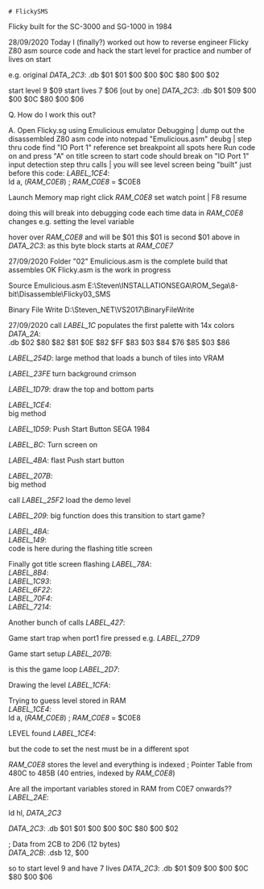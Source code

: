 	# FlickySMS
Flicky built for the SC-3000 and SG-1000 in 1984

28/09/2020
Today I (finally?) worked out how to reverse engineer Flicky Z80 asm source code
and hack the start level for practice and number of lives on start

e.g.
original 
_DATA_2C3_:	
	.db $01 $01 $00 $00 $0C $80 $00 $02
	
start level 9 	$09
start lives 7	$06		[out by one]
_DATA_2C3_:	
	.db $01 $09 $00 $00 $0C $80 $00 $06


Q.
How do I work this out?

A.
Open Flicky.sg using Emulicious emulator
Debugging | dump out the disassembled Z80 asm code into notepad "Emulicious.asm"
deubg | step thru code
find "IO Port 1" reference 
set breakpoint all spots  here
Run code on and press "A" on title screen to start
code should break on "IO Port 1" input detection
step thru calls | you will see level screen being "built"
just before this code:
_LABEL_1CE4_:	
	ld a, (_RAM_C0E8_)	; _RAM_C0E8_ = $C0E8

Launch Memory map
right click _RAM_C0E8_
set watch point | F8 resume

doing this will break into debugging code each time data in _RAM_C0E8_ changes
e.g.
setting the level variable

hover over _RAM_C0E8_ and will be $01
this $01 is second $01 above in _DATA_2C3_:	as this byte block starts at _RAM_C0E7_	
	
	

27/09/2020
Folder "02"
Emulicious.asm	is the complete build that assembles OK
Flicky.asm		is the work in progress

Source
Emulicious.asm
E:\Steven\INSTALLATIONSEGA\ROM_Sega\8-bit\Disassemble\Flicky03_SMS


Binary File Write
D:\Steven\_NET\VS2017\BinaryFileWrite


27/09/2020
call _LABEL_1C_
populates the first palette with 14x colors
_DATA_2A_:	
	.db $02 $80 $82 $81 $0E $82 $FF $83 $03 $84 $76 $85 $03 $86

_LABEL_254D_:
large method that loads a bunch of tiles into VRAM

_LABEL_23FE_
turn background crimson

_LABEL_1D79_:
draw the top and bottom parts


_LABEL_1CE4_:	
big method


_LABEL_1D59_:
Push Start Button
SEGA 1984

_LABEL_BC_:	
Turn screen on


_LABEL_4BA_:
flast Push start button


_LABEL_207B_:	
big method


call _LABEL_25F2_
load the demo level
		
		
_LABEL_209_:
big function	does this transition to start game?


_LABEL_4BA_:	
_LABEL_149_:	
code is here during the flashing title screen


Finally got title screen flashing
_LABEL_78A_:    
_LABEL_8B4_:    
_LABEL_1C93_:    
_LABEL_6F22_:    
_LABEL_70F4_:    
_LABEL_7214_:    


Another bunch of calls
_LABEL_427_:


Game start
trap when port1 fire pressed
e.g.
_LABEL_27D9_

Game start setup
_LABEL_207B_:	


is this the game loop
_LABEL_2D7_:	


Drawing the level
_LABEL_1CFA_:	



Trying to guess level stored in RAM		
_LABEL_1CE4_:	
ld a, (_RAM_C0E8_)	; _RAM_C0E8_ = $C0E8


LEVEL found
_LABEL_1CE4_:

but the code to set the nest must be in a different spot

_RAM_C0E8_
stores the level and everything is indexed
; Pointer Table from 480C to 485B (40 entries, indexed by _RAM_C0E8_)	


Are all the important variables stored in RAM from C0E7 onwards??
_LABEL_2AE_:	

ld hl, _DATA_2C3_

_DATA_2C3_:	
	.db $01 $01 $00 $00 $0C $80 $00 $02
	
; Data from 2CB to 2D6 (12 bytes)	
_DATA_2CB_:	
	.dsb 12, $00
	


so to start level 9 and have 7 lives
_DATA_2C3_:	
	.db $01 $09 $00 $00 $0C $80 $00 $06